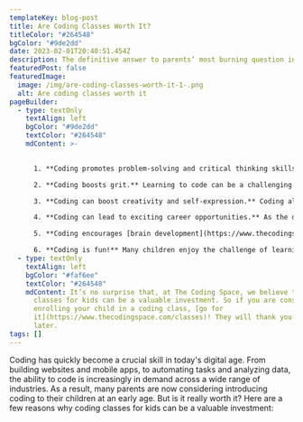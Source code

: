 ```yaml
---
templateKey: blog-post
title: Are Coding Classes Worth It?
titleColor: "#264548"
bgColor: "#9de2dd"
date: 2023-02-01T20:40:51.454Z
description: The definitive answer to parents’ most burning question in 2023
featuredPost: false
featuredImage:
  image: /img/are-coding-classes-worth-it-1-.png
  alt: Are coding classes worth it
pageBuilder:
  - type: textOnly
    textAlign: left
    bgColor: "#9de2dd"
    textColor: "#264548"
    mdContent: >-
      

      1. **Coding promotes problem-solving and critical thinking skills.** When children learn how to code, they are not just learning a new language, they are also learning how to think logically and solve problems. They learn to break down complex tasks into smaller, more manageable pieces, and then figure out how to put those pieces back together to achieve a desired outcome. These are essential skills that will serve them well in any field they choose to pursue.

      2. **Coding boosts grit.** Learning to code can be a challenging and rewarding experience for kids, and it requires the ability to persevere through setbacks and failures. As kids work through the challenges of coding, they develop grit - the ability to persist in the face of difficulty and setbacks. And grit is the strongest indicator of which kids will succeed in their education and professional careers!

      3. **Coding can boost creativity and self-expression.** Coding allows children to create their own digital projects and bring their ideas to life. They can use code to design games, build websites, create animations, and more. This process helps children learn to think creatively and express themselves in a unique and meaningful way.

      4. **Coding can lead to exciting career opportunities.** As the demand for skilled coders continues to grow, children who learn how to code at a young age will have a head start in pursuing rewarding and lucrative careers in technology. Plus, the skills they learn in coding classes will be applicable to many other fields, such as data analysis, project management, and even entrepreneurship.

      5. **Coding encourages [brain development](https://www.thecodingspace.com/blog/2022-06-02-3-brainy-benefits-of-coding/),** especially if you learn coding at a young age. Learning to code activates the brain’s learning centers, improves attention to detail, boosts memory, and more!

      6. **Coding is fun!** Many children enjoy the challenge of learning how to code and the sense of accomplishment they feel when they complete a project. Coding classes can be a great way for children to learn new skills while also having fun.
  - type: textOnly
    textAlign: left
    bgColor: "#faf6ee"
    textColor: "#264548"
    mdContent: It’s no surprise that, at The Coding Space, we believe that coding
      classes for kids can be a valuable investment. So if you are considering
      enrolling your child in a coding class, [go for
      it](https://www.thecodingspace.com/classes)! They will thank you for it
      later.
tags: []
---
```

Coding has quickly become a crucial skill in today's digital age. From building websites and mobile apps, to automating tasks and analyzing data, the ability to code is increasingly in demand across a wide range of industries. As a result, many parents are now considering introducing coding to their children at an early age. But is it really worth it? Here are a few reasons why coding classes for kids can be a valuable investment: